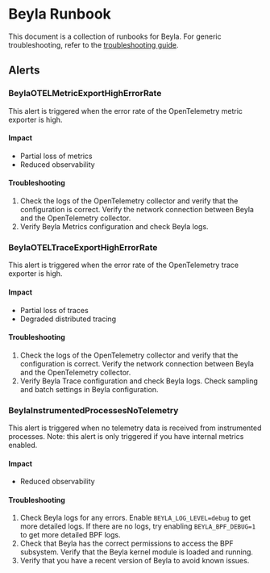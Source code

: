 # Beyla Runbook

This document is a collection of runbooks for Beyla. For generic troubleshooting, refer to the [troubleshooting guide](troubleshooting.md).

## Alerts

### BeylaOTELMetricExportHighErrorRate

This alert is triggered when the error rate of the OpenTelemetry metric exporter is high.

#### Impact

- Partial loss of metrics
- Reduced observability

#### Troubleshooting

1. Check the logs of the OpenTelemetry collector and verify that the configuration is correct. Verify the network connection between Beyla and the OpenTelemetry collector.
2. Verify Beyla Metrics configuration and check Beyla logs.


### BeylaOTELTraceExportHighErrorRate

This alert is triggered when the error rate of the OpenTelemetry trace exporter is high.

#### Impact

- Partial loss of traces
- Degraded distributed tracing

#### Troubleshooting

1. Check the logs of the OpenTelemetry collector and verify that the configuration is correct. Verify the network connection between Beyla and the OpenTelemetry collector.
2. Verify Beyla Trace configuration and check Beyla logs. Check sampling and batch settings in Beyla configuration.

### BeylaInstrumentedProcessesNoTelemetry

This alert is triggered when no telemetry data is received from instrumented processes. Note: this alert is only triggered if you have internal metrics enabled.

#### Impact

- Reduced observability

#### Troubleshooting

1. Check Beyla logs for any errors. Enable `BEYLA_LOG_LEVEL=debug` to get more detailed logs. If there are no logs, try enabling `BEYLA_BPF_DEBUG=1` to get more detailed BPF logs.
2. Check that Beyla has the correct permissions to access the BPF subsystem. Verify that the Beyla kernel module is loaded and running.
3. Verify that you have a recent version of Beyla to avoid known issues.